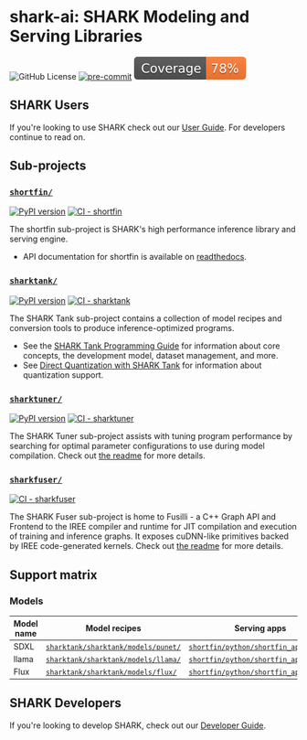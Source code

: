 # shark-ai: SHARK Modeling and Serving Libraries

![GitHub License](https://img.shields.io/github/license/nod-ai/shark-ai)
[![pre-commit](https://img.shields.io/badge/pre--commit-enabled-brightgreen?logo=pre-commit)](https://github.com/pre-commit/pre-commit) [![Coverage badge](https://raw.githubusercontent.com/nod-ai/shark-ai/python-coverage-comment-action-data/badge.svg)](https://htmlpreview.github.io/?https://github.com/nod-ai/shark-ai/blob/python-coverage-comment-action-data/htmlcov/index.html)


## SHARK Users

If you're looking to use SHARK check out our [User Guide](docs/user_guide.md). For developers continue to read on.

<!-- TODO: high level overview, features when components are used together -->

## Sub-projects

### [`shortfin/`](./shortfin/)

<!-- TODO: features list here? -->

[![PyPI version](https://badge.fury.io/py/shortfin.svg)](https://badge.fury.io/py/shortfin) [![CI - shortfin](https://github.com/nod-ai/shark-ai/actions/workflows/ci-libshortfin.yml/badge.svg?event=push)](https://github.com/nod-ai/shark-ai/actions/workflows/ci-libshortfin.yml?query=event%3Apush)

The shortfin sub-project is SHARK's high performance inference library and
serving engine.

* API documentation for shortfin is available on
  [readthedocs](https://shortfin.readthedocs.io/en/latest/).

### [`sharktank/`](./sharktank/)

[![PyPI version](https://badge.fury.io/py/sharktank.svg)](https://badge.fury.io/py/sharktank) [![CI - sharktank](https://github.com/nod-ai/shark-ai/actions/workflows/ci-sharktank.yml/badge.svg?event=push)](https://github.com/nod-ai/shark-ai/actions/workflows/ci-sharktank.yml?query=event%3Apush)

The SHARK Tank sub-project contains a collection of model recipes and
conversion tools to produce inference-optimized programs.

<!-- TODO: features list here? -->

* See the [SHARK Tank Programming Guide](./docs/programming_guide.md) for
  information about core concepts, the development model, dataset management,
  and more.
* See [Direct Quantization with SHARK Tank](./docs/quantization.md)
  for information about quantization support.

### [`sharktuner/`](./sharktuner/)

[![PyPI version](https://badge.fury.io/py/sharktuner.svg)](https://badge.fury.io/py/sharktuner) [![CI - sharktuner](https://github.com/nod-ai/shark-ai/actions/workflows/ci-sharktuner.yml/badge.svg?event=push)](https://github.com/nod-ai/shark-ai/actions/workflows/ci-sharktuner.yml?query=event%3Apush)

The SHARK Tuner sub-project assists with tuning program performance by searching for
optimal parameter configurations to use during model compilation. Check out [the readme](sharktuner/README.md) for more details.

### [`sharkfuser/`](./sharkfuser/)

[![CI - sharkfuser](https://github.com/nod-ai/shark-ai/actions/workflows/ci-sharkfuser.yml/badge.svg?event=push)](https://github.com/nod-ai/shark-ai/actions/workflows/ci-sharkfuser.yml?query=event%3Apush)

The SHARK Fuser sub-project is home to Fusilli - a C++ Graph API and Frontend to the IREE compiler and runtime for JIT compilation and execution of training and inference graphs. It exposes cuDNN-like primitives backed by IREE code-generated kernels. Check out [the readme](sharkfuser/README.md) for more details.

## Support matrix

<!-- TODO: version requirements for Python, ROCm, Linux, etc.  -->

### Models

Model name | Model recipes | Serving apps | Guide |
---------- | ------------- | ------------ | ----- |
SDXL       | [`sharktank/sharktank/models/punet/`](https://github.com/nod-ai/shark-ai/tree/main/sharktank/sharktank/models/punet) | [`shortfin/python/shortfin_apps/sd/`](https://github.com/nod-ai/shark-ai/tree/main/shortfin/python/shortfin_apps/sd) | [shortfin/python/shortfin_apps/sd/README.md](shortfin/python/shortfin_apps/sd/README.md)
llama      | [`sharktank/sharktank/models/llama/`](https://github.com/nod-ai/shark-ai/tree/main/sharktank/sharktank/models/llama) | [`shortfin/python/shortfin_apps/llm/`](https://github.com/nod-ai/shark-ai/tree/main/shortfin/python/shortfin_apps/llm) | [docs/shortfin/llm/user/llama_serving.md](docs/shortfin/llm/user/llama_serving.md)
Flux       | [`sharktank/sharktank/models/flux/`](https://github.com/nod-ai/shark-ai/tree/main/sharktank/sharktank/models/flux) | [`shortfin/python/shortfin_apps/flux/`](https://github.com/nod-ai/shark-ai/tree/main/shortfin/python/shortfin_apps/flux) | [`shortfin/python/shortfin_apps/flux/README.md`](https://github.com/nod-ai/shark-ai/blob/main/shortfin/python/shortfin_apps/flux/README.md)

## SHARK Developers

If you're looking to develop SHARK, check out our [Developer Guide](docs/developer_guide.md).
